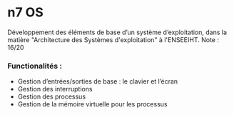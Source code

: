 # n7 OS

  Développement des éléments de base d’un système d’exploitation, dans la matière "Architecture des Systèmes d'exploitation" à l'ENSEEIHT.
  Note : 16/20

### Functionalités :
- Gestion d’entrées/sorties de base : le clavier et l’écran
- Gestion des interruptions
- Gestion des processus
- Gestion de la mémoire virtuelle pour les processus

